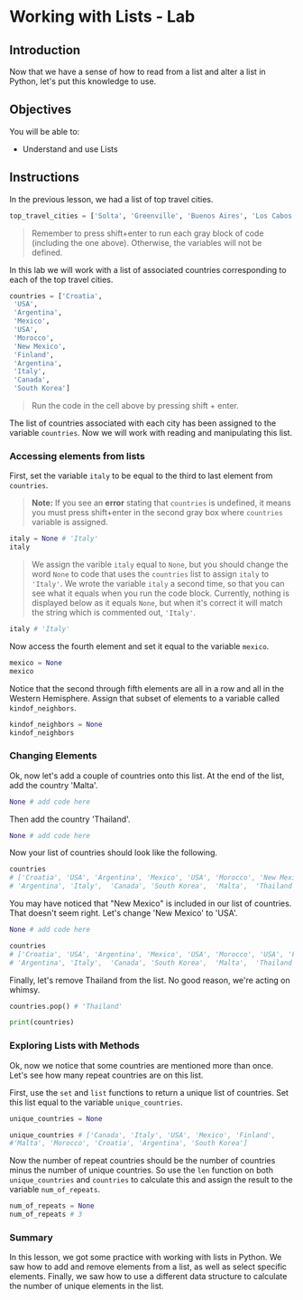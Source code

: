 
# Working with Lists - Lab

## Introduction
Now that we have a sense of how to read from a list and alter a list in Python, let's put this knowledge to use. 

## Objectives
You will be able to:
* Understand and use Lists

## Instructions

In the previous lesson, we had a list of top travel cities.


```python
top_travel_cities = ['Solta', 'Greenville', 'Buenos Aires', 'Los Cabos', 'Walla Walla Valley', 'Marakesh', 'Albuquerque', 'Archipelago Sea', 'Iguazu Falls', 'Salina Island', 'Toronto', 'Pyeongchang']
```

> Remember to press shift+enter to run each gray block of code (including the one above).  Otherwise, the variables will not be defined.

In this lab we will work with a list of associated countries corresponding to each of the top travel cities.


```python
countries = ['Croatia',
 'USA',
 'Argentina',
 'Mexico',
 'USA',
 'Morocco',
 'New Mexico',
 'Finland',
 'Argentina',
 'Italy',
 'Canada',
 'South Korea']
```

> Run the code in the cell above by pressing shift + enter.

The list of countries associated with each city has been assigned to the variable `countries`.  Now we will work with reading and manipulating this list.

### Accessing elements from lists

First, set the variable `italy` to be equal to the third to last element from `countries`.  
>**Note:** If you see an **error** stating that `countries` is undefined, it means you must press shift+enter in the second gray box where `countries` variable is assigned.


```python
italy = None # 'Italy'
italy
```

> We assign the varible `italy` equal to `None`, but you should change the word `None` to code that uses the `countries` list to assign `italy` to `'Italy'`.  We wrote the variable `italy` a second time, so that you can see what it equals when you run the code block.  Currently, nothing is displayed below as it equals `None`, but when it's correct it will match the string which is commented out, `'Italy'`.


```python
italy # 'Italy'
```

Now access the fourth element and set it equal to the variable `mexico`.


```python
mexico = None
mexico
```

Notice that the second through fifth elements are all in a row and all in the Western Hemisphere.  Assign that subset of elements to a variable called `kindof_neighbors`.


```python
kindof_neighbors = None
kindof_neighbors
```

### Changing Elements

Ok, now let's add a couple of countries onto this list.  At the end of the list, add the country 'Malta'.


```python
None # add code here
```

Then add the country 'Thailand'.


```python
None # add code here
```

Now your list of countries should look like the following.


```python
countries 
# ['Croatia', 'USA', 'Argentina', 'Mexico', 'USA', 'Morocco', 'New Mexico', 'Finland', 
# 'Argentina', 'Italy',  'Canada', 'South Korea',  'Malta',  'Thailand']
```

You may have noticed that "New Mexico" is included in our list of countries.  That doesn't seem right.  Let's change 'New Mexico' to 'USA'.


```python
None # add code here
```


```python
countries 
# ['Croatia', 'USA', 'Argentina', 'Mexico', 'USA', 'Morocco', 'USA', 'Finland', 
# 'Argentina', 'Italy',  'Canada', 'South Korea',  'Malta',  'Thailand']
```

Finally, let's remove Thailand from the list.  No good reason, we're acting on whimsy.


```python
countries.pop() # 'Thailand'
```


```python
print(countries)
```

### Exploring Lists with Methods

Ok, now we notice that some countries are mentioned more than once.  Let's see how many repeat countries are on this list.  

First, use the `set` and `list` functions to return a unique list of countries.  Set this list equal to the variable `unique_countries`.


```python
unique_countries = None
```


```python
unique_countries # ['Canada', 'Italy', 'USA', 'Mexico', 'Finland', 
#'Malta', 'Morocco', 'Croatia', 'Argentina', 'South Korea']
```

Now the number of repeat countries should be the number of countries minus the number of unique countries.  So use the `len` function on both `unique_countries` and `countries` to calculate this and assign the result to the variable `num_of_repeats`.


```python
num_of_repeats = None
num_of_repeats # 3
```

### Summary

In this lesson, we got some practice with working with lists in Python.  We saw how to add and remove elements from a list, as well as select specific elements.  Finally, we saw how to use a different data structure to calculate the number of unique elements in the list.
